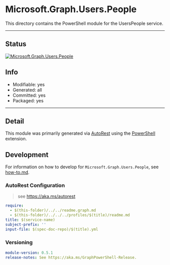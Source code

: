 <!-- region Generated -->
# Microsoft.Graph.Users.People
This directory contains the PowerShell module for the UsersPeople service.

---
## Status
[![Microsoft.Graph.Users.People](https://img.shields.io/powershellgallery/v/Microsoft.Graph.Users.People.svg?style=flat-square&label=Microsoft.Graph.Users.People "Microsoft.Graph.Users.People")](https://www.powershellgallery.com/packages/Microsoft.Graph.Users.People/)

## Info
- Modifiable: yes
- Generated: all
- Committed: yes
- Packaged: yes

---
## Detail
This module was primarily generated via [AutoRest](https://github.com/Azure/autorest) using the [PowerShell](https://github.com/Azure/autorest.powershell) extension.

## Development
For information on how to develop for `Microsoft.Graph.Users.People`, see [how-to.md](how-to.md).
<!-- endregion -->

### AutoRest Configuration

> see https://aka.ms/autorest

``` yaml
require:
  - $(this-folder)/../../readme.graph.md
  - $(this-folder)/../../../profiles/$(title)/readme.md
title: $(service-name)
subject-prefix: ''
input-file: $(spec-doc-repo)/$(title).yml
```
### Versioning

``` yaml
module-version: 0.5.1
release-notes: See https://aka.ms/GraphPowerShell-Release.
```
